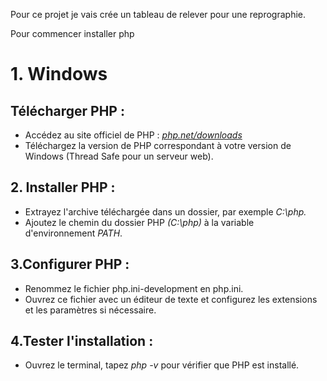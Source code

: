 Pour ce projet je vais crée un tableau de relever pour une reprographie.

Pour commencer installer php

# 1. Windows

## Télécharger PHP :
- Accédez au site officiel de PHP : *[php.net/downloads](https://www.php.net/downloads)*
- Téléchargez la version de PHP correspondant à votre version de Windows (Thread Safe pour un serveur web).

## 2. Installer PHP :

- Extrayez l'archive téléchargée dans un dossier, par exemple *C:\php.*
- Ajoutez le chemin du dossier PHP *(C:\php)* à la variable d'environnement *PATH*.

## 3.Configurer PHP :

- Renommez le fichier php.ini-development en php.ini.
- Ouvrez ce fichier avec un éditeur de texte et configurez les extensions et les paramètres si nécessaire.

## 4.Tester l'installation :

- Ouvrez le terminal, tapez *php -v* pour vérifier que PHP est installé.
